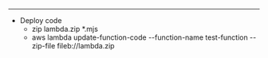 **********

- Deploy code
  * zip lambda.zip *.mjs
  * aws lambda update-function-code --function-name test-function --zip-file fileb://lambda.zip
